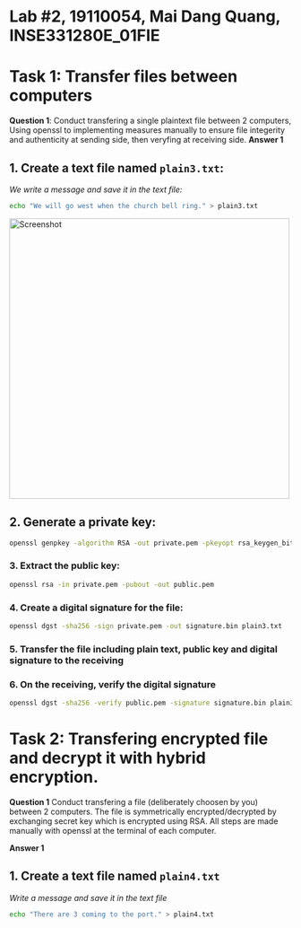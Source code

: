 # Lab #2, 19110054, Mai Dang Quang, INSE331280E_01FIE
# Task 1: Transfer files between computers
**Question 1**: 
Conduct transfering a single plaintext file between 2 computers, 
Using openssl to implementing measures manually to ensure file integerity and authenticity at sending side, 
then veryfing at receiving side.
**Answer 1**
## 1. Create a text file named `plain3.txt`:
*We write a message and save it in the text file:*<br>

```sh
echo "We will go west when the church bell ring." > plain3.txt
```
<img width="500" alt="Screenshot" src="https://private-user-images.githubusercontent.com/95457361/389347955-41e5d97f-32e1-41f5-a1a8-fe98f82b2191.png?raw=true"><br>

## 2. Generate a private key:

```sh
openssl genpkey -algorithm RSA -out private.pem -pkeyopt rsa_keygen_bits:2048
```

### 3. Extract the public key:

```sh
openssl rsa -in private.pem -pubout -out public.pem
```

### 4. Create a digital signature for the file:

```sh
openssl dgst -sha256 -sign private.pem -out signature.bin plain3.txt
```
 
### 5. Transfer the file including plain text, public key and digital signature to the receiving

### 6. On the receiving, verify the digital signature

```sh
openssl dgst -sha256 -verify public.pem -signature signature.bin plain3.txt
```

# Task 2: Transfering encrypted file and decrypt it with hybrid encryption. 
**Question 1**
Conduct transfering a file (deliberately choosen by you) between 2 computers. 
The file is symmetrically encrypted/decrypted by exchanging secret key which is encrypted using RSA. 
All steps are made manually with openssl at the terminal of each computer.

**Answer 1**
## 1. Create a text file named `plain4.txt`
*Write a message and save it in the text file*<br>

```sh
echo "There are 3 coming to the port." > plain4.txt
```